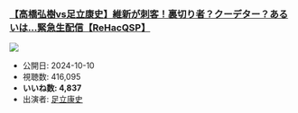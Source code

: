 ### [【高橋弘樹vs足立康史】維新が刺客！裏切り者？クーデター？あるいは…緊急生配信【ReHacQSP】](https://www.youtube.com/watch?v=VKcPq7WgiTk)
[![](https://img.youtube.com/vi/VKcPq7WgiTk/sddefault.jpg)](https://www.youtube.com/watch?v=VKcPq7WgiTk)
-   公開日: 2024-10-10
-   視聴数: 416,095
-   **いいね数: 4,837**
-   出演者: [足立康史](/rehacq_fan/people/足立康史 "wikilink")
